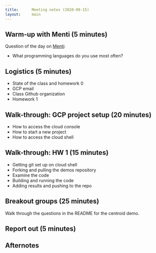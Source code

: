 ```yaml
---
title:      Meeting notes (2020-09-15)
layout:     main
---
```


## Warm-up with Menti (5 minutes)

Question of the day on
[Menti](https://www.mentimeter.com/):

- What programming languages do you use most often?

## Logistics (5 minutes)

- State of the class and homework 0
- GCP email
- Class Github organization
- Homework 1

## Walk-through: GCP project setup (20 minutes)

- How to access the cloud console
- How to start a new project
- How to access the cloud shell

## Walk-through: HW 1 (15 minutes)

- Getting git set up on cloud shell
- Forking and pulling the demos repository
- Examine the code
- Building and running the code
- Adding results and pushing to the repo

## Breakout groups (25 minutes)

Walk through the questions in the README for the centroid demo.

## Report out (5 minutes)

## Afternotes

